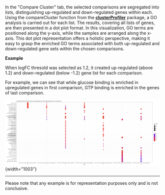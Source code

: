 In the "Compare Cluster" tab, the selected comparisons are segregated into lists, distinguishing up-regulated and down-regulated genes within each. Using the compareCluster function from the [**clusterProfiler**](https://bioconductor.org/packages/release/bioc/html/clusterProfiler.html) package, a GO analysis is carried out for each list. The results, covering all lists of genes, are then presented in a dot plot format. In this visualization, GO terms are positioned along the y-axis, while the samples are arranged along the x-axis. This dot plot representation offers a holistic perspective, making it easy to grasp the enriched GO terms associated with both up-regulated and down-regulated gene sets within the chosen comparisons.

**Example**

When logFC thresold was selected as 1.2, it created up-regulated (above 1.2) and down-regulated (below -1.2) gene list for each comparison.

For example, we can see that while glucose binding is enriched in upregulated genes in first comparison, GTP binding is enriched in the genes of last comparison.

![](images/comparecluster.png){width="1003"}

------------------------------------------------------------------------

Please note that any example is for representation purposes only and is not conclusive.
